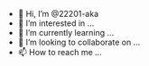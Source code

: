 - 👋 Hi, I’m @22201-aka
- 👀 I’m interested in ...
- 🌱 I’m currently learning ...
- 💞️ I’m looking to collaborate on ...
- 📫 How to reach me ...

<!---
22201-aka/22201-aka is a ✨ special ✨ repository because its `README.md` (this file) appears on your GitHub profile.
You can click the Preview link to take a look at your changes.
--->
